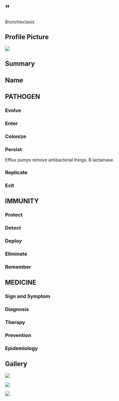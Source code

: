 # "

Bronchiectasis

## Profile Picture

![](1.jpeg)

## Summary

## Name

## PATHOGEN

### Evolve

### Enter

### Colonize

### Persist

Efflux pumps remove antibacterial things.
B lactamase.

### Replicate

### Exit

## IMMUNITY

### Protect

### Detect

### Deploy

### Eliminate

### Remember

## MEDICINE

### Sign and Symptom

### Diagnosis

### Therapy

### Prevention

### Epidemiology

## Gallery

![](2.jpeg)

![](3.jpeg)

![](4.jpeg)
